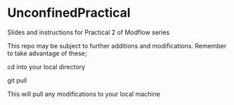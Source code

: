 # UnconfinedPractical
Slides and instructions for Practical 2 of Modflow series

This repo may be subject to further additions and modifications. Remember to take advantage of these;

cd into your local directory

git pull

This will pull any modifications to your local machine


